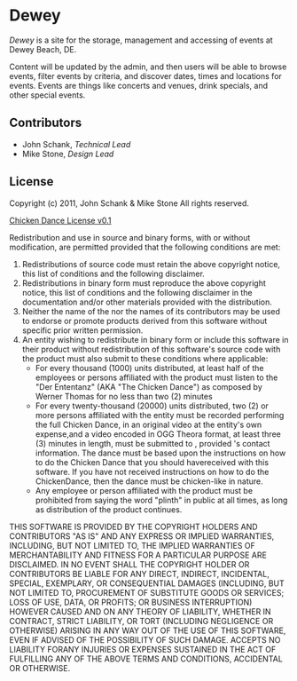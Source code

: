 Dewey
=====

_Dewey_ is a site for the storage, management and accessing of events at Dewey Beach, DE.

Content will be updated by the admin, and then users will be able to browse events, filter events by criteria, and discover dates, times and locations for events. Events are things like concerts and venues, drink specials, and other special events.

Contributors
------------

+	John Schank, _Technical Lead_
+	Mike Stone, _Design Lead_

License
-------

Copyright (c) 2011, John Schank & Mike Stone
All rights reserved.

[Chicken Dance License v0.1](http://supertunaman.com/cdl/)

Redistribution and use in source and binary forms, with 
or without modification, are permitted provided that the 
following conditions are met:

1. Redistributions of source code must retain the above copyright notice, this list of conditions and the following disclaimer.
2. Redistributions in binary form must reproduce the above copyright notice, this list of conditions and the following disclaimer in the documentation and/or other materials provided with the distribution.
3. Neither the name of the <ORGANIZATION> nor the names of its contributors may be used to endorse or promote products derived from this software without specific prior written permission.
4. An entity wishing to redistribute in binary form or include this software in their product without redistribution of this software's source code with the product must also submit to these conditions where applicable: 
	* For every thousand (1000) units distributed, at least half of the employees or persons affiliated with the product must listen to the "Der Ententanz" (AKA "The Chicken Dance") as composed by Werner Thomas for no less than two (2) minutes
	* For every twenty-thousand (20000) units distributed, two (2) or more persons affiliated with the entity must be recorded performing the full Chicken Dance, in an original video at the entity's own expense,and a video encoded in OGG Theora format, at least three (3) minutes in length, must be submitted to <OWNER>, provided <OWNER>'s contact information. The dance must be based upon the instructions on how to do the Chicken Dance that you should havereceived with this software. If you have not received instructions on how to do the ChickenDance, then the dance must be chicken-like in nature.
	* Any employee or person affiliated with the product must be prohibited from saying the word "plinth" in public at all times, as long as distribution of the product continues. 

THIS SOFTWARE IS PROVIDED BY THE COPYRIGHT HOLDERS AND CONTRIBUTORS "AS IS" AND ANY EXPRESS OR IMPLIED WARRANTIES, INCLUDING, BUT NOT LIMITED TO, THE IMPLIED WARRANTIES OF MERCHANTABILITY AND FITNESS FOR A PARTICULAR PURPOSE ARE DISCLAIMED. IN NO EVENT SHALL THE COPYRIGHT HOLDER OR CONTRIBUTORS BE LIABLE FOR ANY DIRECT, INDIRECT, INCIDENTAL, SPECIAL, EXEMPLARY, OR CONSEQUENTIAL DAMAGES (INCLUDING, BUT NOT LIMITED TO, PROCUREMENT OF SUBSTITUTE GOODS OR SERVICES; LOSS OF USE, DATA, OR PROFITS; OR BUSINESS INTERRUPTION) HOWEVER CAUSED AND ON ANY THEORY OF LIABILITY, WHETHER IN CONTRACT, STRICT LIABILITY, OR TORT (INCLUDING NEGLIGENCE OR OTHERWISE) ARISING IN ANY WAY OUT OF THE USE OF THIS SOFTWARE, EVEN IF ADVISED OF THE POSSIBILITY OF SUCH DAMAGE. <ORGANIZATION> ACCEPTS NO LIABILITY FORANY INJURIES OR EXPENSES SUSTAINED IN THE ACT OF FULFILLING ANY OF THE ABOVE TERMS AND CONDITIONS, ACCIDENTAL OR OTHERWISE.